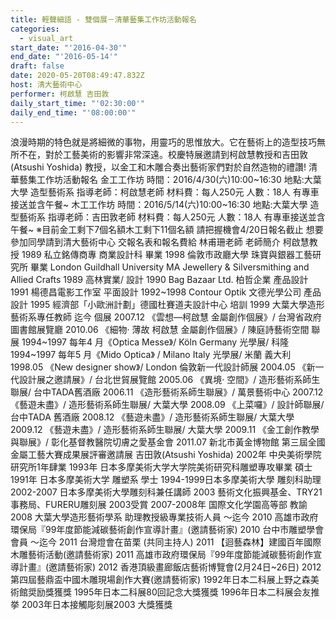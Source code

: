 ```yaml
---
title: 輕聲細語 - 雙個展－清華藝集工作坊活動報名
categories:
  - visual_art
start_date: "'2016-04-30'"
end_date: "'2016-05-14'"
draft: false
date: 2020-05-20T08:49:47.832Z
host: 清大藝術中心
performer: 柯啟慧 吉田敦
daily_start_time: "'02:30:00'"
daily_end_time: "'08:00:00'"
---
```


浪漫時期的特色就是將細微的事物，用靈巧的思惟放大。它在藝術上的造型技巧無所不在，對於工藝美術的影響非常深遠。校慶特展邀請到柯啟慧教授和吉田敦(Atsushi Yoshida) 教授，以金工和木雕合奏出藝術家們對於自然造物的禮讚! 清華藝集工作坊活動報名 金工工作坊 時間：2016/4/30(六)10:00~16:30 地點:大葉大學 造型藝術系 指導老師：柯啟慧老師 材料費：每人250元 人數：18人 有專車接送並含午餐~ 木工工作坊 時間：2016/5/14(六)10:00~16:30 地點:大葉大學 造型藝術系 指導老師：吉田敦老師 材料費：每人250元 人數：18人 有專車接送並含午餐~ ※目前金工剩下7個名額木工剩下11個名額 請把握機會4/20日報名截止 想要參加同學請到清大藝術中心 交報名表和報名費給 林甫珊老師 老師簡介 柯啟慧教授 1989 私立銘傳商專 商業設計科 畢業 1998 倫敦市政廳大學 珠寶與銀器工藝研究所 畢業 London Guildhall University MA Jewellery & Silversmithing and Allied Crafts 1989 高林實業/ 設計 1990 Bag Bazaar Ltd. 柏哲企業 產品設計 1991 楊德昌電影工作室 平面設計 1992~1998 Contour Optik 文德光學公司 產品設計 1995 經濟部「小歐洲計劃」德國杜賽道夫設計中心 培訓 1999 大葉大學造形藝術系專任教師 迄今 個展 2007.12 《雲想—柯啟慧 金屬創作個展》/ 台灣省政府圖書館展覽廳 2010.06 《細物‧ 薄故 柯啟慧 金屬創作個展》/ 陳庭詩藝術空間 聯展 1994~1997 每年4 月《Optica Messe》/ Köln Germany 光學展/ 科隆 1994~1997 每年5 月《Mido Optica》 / Milano Italy 光學展/ 米蘭 義大利 1998.05 《New designer show》/ London 倫敦新一代設計師展 2004.05 《新一代設計展之邀請展》/ 台北世貿展覽館 2005.06 《異境‧ 空間》/ 造形藝術系師生聯展/ 台中TADA舊酒廠 2006.11 《造形藝術系師生聯展》/ 萬景藝術中心 2007.12 《藝遊未盡》/ 造形藝術系師生聯展/ 大葉大學 2008.09 《上菜囉》/ 設計師聯展/ 台中TADA 舊酒廠 2008.12 《藝遊未盡》/ 造形藝術系師生聯展/ 大葉大學 2009.12 《藝遊未盡》/ 造形藝術系師生聯展/ 大葉大學 2009.11 《金工創作教學與聯展》/ 彰化基督教醫院切膚之愛基金會 2011.07 新北市黃金博物館 第三屆全國金屬工藝大賽成果展評審邀請展 吉田敦(Atsushi Yoshida) 2002年 中央美術學院研究所1年肆業 1993年 日本多摩美術大学大学院美術研究科雕塑專攻畢業 碩士 1991年 日本多摩美術大学 雕塑系 學士 1994-1999日本多摩美術大學 雕刻科助理 2002-2007 日本多摩美術大學雕刻科兼任講師 2003 藝術文化振興基金、TRY21事務局、FURERU雕刻展 2003受賞 2007-2008年 国際文化学園高等部 教諭 2008 大葉大學造形藝術學系 助理教授級專業技術人員 ～迄今 2010 高雄市政府環保局『99年度節能減碳藝術創作宣導計畫』(邀請藝術家) 2010 台中市雕塑學會會員 ～迄今 2011 台灣燈會在苗栗 (共同主持人) 2011 【迴藝森林】建國百年國際木雕藝術活動(邀請藝術家) 2011 高雄市政府環保局『99年度節能減碳藝術創作宣導計畫』(邀請藝術家) 2012 香港頂級畫廊飯店藝術博覽會(2月24日~26日) 2012 第四屆藝鼎盃中國木雕現場創作大賽(邀請藝術家) 1992年日本二科展上野之森美術館奨励獎獲獎 1995年日本二科展80回記念大獎獲獎 1996年日本二科展会友推挙 2003年日本接觸彫刻展2003 大獎獲獎
